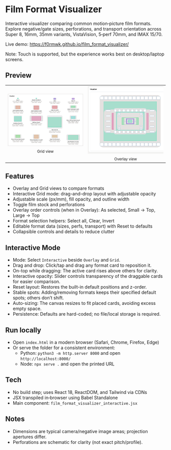 # Film Format Visualizer

Interactive visualizer comparing common motion‑picture film formats. Explore negative/gate sizes, perforations, and transport orientation across Super 8, 16mm, 35mm variants, VistaVision, 5‑perf 70mm, and IMAX 15/70.

Live demo: https://f0rmwk.github.io/film_format_visualizer/

Note: Touch is supported, but the experience works best on desktop/laptop screens.

## Preview

<table>
  <tr>
    <td align="center" width="50%">
      <img src="assets/grid-view.png" alt="Grid view preview" style="max-width:100%;" />
      <br />
      <sub>Grid view</sub>
    </td>
    <td align="center" width="50%">
      <img src="assets/overlay-view.png" alt="Overlay view preview" style="max-width:100%;" />
      <br />
      <sub>Overlay view</sub>
    </td>
  </tr>
  </table>

## Features

- Overlay and Grid views to compare formats
- Interactive Grid mode: drag-and-drop layout with adjustable opacity
- Adjustable scale (px/mm), fill opacity, and outline width
- Toggle film stock and perforations
- Overlay order controls (when in Overlay): As selected, Small → Top, Large → Top
- Format selection helpers: Select all, Clear, Invert
- Editable format data (sizes, perfs, transport) with Reset to defaults
- Collapsible controls and details to reduce clutter

## Interactive Mode

- Mode: Select `Interactive` beside `Overlay` and `Grid`.
- Drag and drop: Click/tap and drag any format card to reposition it.
- On-top while dragging: The active card rises above others for clarity.
- Interactive opacity: Slider controls transparency of the draggable cards for easier comparison.
- Reset layout: Restores the built-in default positions and z-order.
- Stable spots: Adding/removing formats keeps their specified default spots; others don’t shift.
- Auto-sizing: The canvas resizes to fit placed cards, avoiding excess empty space.
- Persistence: Defaults are hard-coded; no file/local storage is required.

## Run locally

- Open `index.html` in a modern browser (Safari, Chrome, Firefox, Edge)
- Or serve the folder for a consistent environment:
  - Python: `python3 -m http.server 8000` and open `http://localhost:8000/`
  - Node: `npx serve .` and open the printed URL

## Tech

- No build step; uses React 18, ReactDOM, and Tailwind via CDNs
- JSX transpiled in‑browser using Babel Standalone
- Main component: `film_format_visualizer_interactive.jsx`

## Notes

- Dimensions are typical camera/negative image areas; projection apertures differ.
- Perforations are schematic for clarity (not exact pitch/profile).
